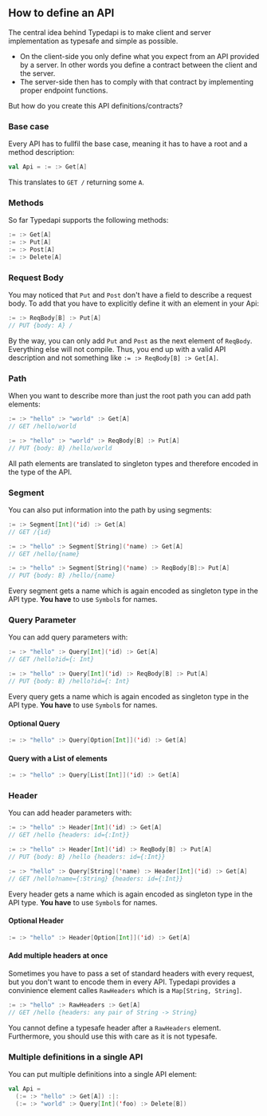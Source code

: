 ## How to define an API
The central idea behind Typedapi is to make client and server implementation as typesafe and simple as possible.

 - On the client-side you only define what you expect from an API provided by a server. In other words you define a contract between the client and the server.
 - The server-side then has to comply with that contract by implementing proper endpoint functions.
 
But how do you create this API definitions/contracts?
 
### Base case
Every API has to fullfil the base case, meaning it has to have a root and a method description:
 
```Scala
val Api = := :> Get[A]
```
 
This translates to `GET /` returning some `A`.

### Methods
So far Typedapi supports the following methods:
 
```Scala
:= :> Get[A]
:= :> Put[A]
:= :> Post[A]
:= :> Delete[A]
```
 
### Request Body
You may noticed that `Put` and `Post` don't have a field to describe a request body. To add that you have to explicitly define it with an element in your Api:
 
```Scala
:= :> ReqBody[B] :> Put[A]
// PUT {body: A} /
```
 
By the way, you can only add `Put` and `Post` as the next element of `ReqBody`. Everything else will not compile. Thus, you end up with a valid API description and not something like `:= :> ReqBody[B] :> Get[A]`.
 
### Path
When you want to describe more than just the root path you can add path elements:
 
```Scala
:= :> "hello" :> "world" :> Get[A]
// GET /hello/world

:= :> "hello" :> "world" :> ReqBody[B] :> Put[A]
// PUT {body: B} /hello/world
```
 
All path elements are translated to singleton types and therefore encoded in the type of the API.
 
### Segment
You can also put information into the path by using segments:
 
```Scala
:= :> Segment[Int]('id) :> Get[A]
// GET /{id}

:= :> "hello" :> Segment[String]('name) :> Get[A]
// GET /hello/{name}

:= :> "hello" :> Segment[String]('name) :> ReqBody[B]:> Put[A]
// PUT {body: B} /hello/{name}
```

Every segment gets a name which is again encoded as singleton type in the API type. **You have** to use `Symbol`s for names.

### Query Parameter
You can add query parameters with:

```Scala
:= :> "hello" :> Query[Int]('id) :> Get[A]
// GET /hello?id={: Int}

:= :> "hello" :> Query[Int]('id) :> ReqBody[B] :> Put[A]
// PUT {body: B} /hello?id={: Int}
```

Every query gets a name which is again encoded as singleton type in the API type. **You have** to use `Symbol`s for names.

#### Optional Query
```Scala
:= :> "hello" :> Query[Option[Int]]('id) :> Get[A]
```

#### Query with a List of elements
```Scala
:= :> "hello" :> Query[List[Int]]('id) :> Get[A]
```

### Header
You can add header parameters with:

```Scala
:= :> "hello" :> Header[Int]('id) :> Get[A]
// GET /hello {headers: id={:Int}}

:= :> "hello" :> Header[Int]('id) :> ReqBody[B] :> Put[A]
// PUT {body: B} /hello {headers: id={:Int}}

:= :> "hello" :> Query[String]('name) :> Header[Int]('id) :> Get[A]
// GET /hello?name={:String} {headers: id={:Int}}
```

Every header gets a name which is again encoded as singleton type in the API type. **You have** to use `Symbol`s for names.

#### Optional Header
```Scala
:= :> "hello" :> Header[Option[Int]]('id) :> Get[A]
```

#### Add multiple headers at once
Sometimes you have to pass a set of standard headers with every request, but you don't want to encode them in every API. Typedapi provides a convinience element calles `RawHeaders` which is a `Map[String, String]`.

```Scala
:= :> "hello" :> RawHeaders :> Get[A]
// GET /hello {headers: any pair of String -> String}
```

You cannot define a typesafe header after a `RawHeaders` element. Furthermore, you should use this with care as it is not typesafe.

### Multiple definitions in a single API
You can put multiple definitions into a single API element:

```Scala
val Api =
  (:= :> "hello" :> Get[A]) :|:
  (:= :> "world" :> Query[Int]('foo) :> Delete[B])
```
